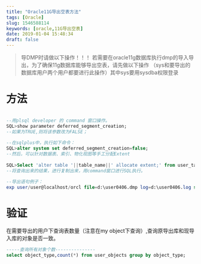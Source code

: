 ```yaml
---
title: "Oracle11G导出空表方法"
tags: [Oracle]
slug: 1546588114
keywords: [oracle,11G导出空表]
date: 2019-01-04 15:48:34
draft: false
---
```


>导DMP时请做以下操作！！！
>若需要在oracle11g数据库执行dmp的导入导出，为了确保11g数据库能够导出空表，请先做以下操作
>（sys和要导出的数据库用户两个用户都要进行此操作）其中sys要用sysdba权限登录
# 方法
``` sql

--用plsql developer 的 command 窗口操作。
SQL>show parameter deferred_segment_creation;         
--如果为TRUE,则将该参数改为FALSE；    
     
--在sqlplus中，执行如下命令：        
SQL>alter system set deferred_segment_creation=false;        
--然后，可以针对数据表、索引、物化视图等手工分配Extent    
     
SQL>Select 'alter table '||table_name||' allocate extent;' from user_tables where num_rows=0;        
--将查询出来的结果，进行复制出来，用command窗口进行SQL执行。 

--导出语句例子：
exp user/user@localhost/orcl file=d:\user0406.dmp log=d:\user0406.log statistics=none

```
# 验证
在需要导出的用户下查询表数量（注意在my object下查询）,查询原导出库和现导入库的对象是否一致。
``` sql
-----查询所有对象个数---------------  
select object_type,count(*) from user_objects group by object_type;
```